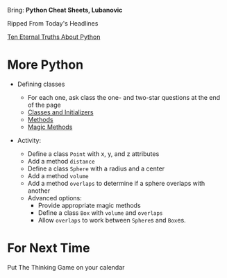 Bring: **Python Cheat Sheets, Lubanovic**

Ripped From Today's Headlines

[Ten Eternal Truths About Python](https://docs.google.com/presentation/d/1OQ7YHJqNgGblz9GVC6l80wyomk1NoFTfGqOBAzr-Mpc/edit?usp=sharing)

# More Python

* Defining classes
  * For each one, ask class the one- and two-star questions at the end of the page
  * [Classes and Initializers](https://github.com/alainkaegi/pythonorama/blob/main/oop/classes.md)
  * [Methods](https://github.com/alainkaegi/pythonorama/blob/main/oop/methods.md)
  * [Magic Methods](https://github.com/alainkaegi/pythonorama/blob/main/oop/magic.md)

* Activity:
  * Define a class `Point` with x, y, and z attributes
  * Add a method `distance`
  * Define a class `Sphere` with a radius and a center
  * Add a method `volume`
  * Add a method `overlaps` to determine if a sphere overlaps with another
  * Advanced options:
    * Provide appropriate magic methods
    * Define a class `Box` with `volume` and `overlaps`
    * Allow `overlaps` to work between `Sphere`s and `Box`es.

# For Next Time

Put The Thinking Game on your calendar
